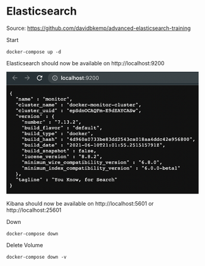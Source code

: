 # Elasticsearch

Source: https://github.com/davidbkemp/advanced-elasticsearch-training

Start
```
docker-compose up -d
```

Elasticsearch should now be available on http://localhost:9200

![Image](assets/elasticsearch-health.png)

Kibana should now be available on http://localhost:5601 or http://localhost:25601

Down
```
docker-compose down 
```

Delete Volume
```
docker-compose down -v
```